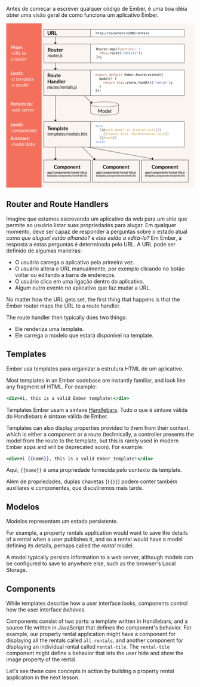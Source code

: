 Antes de começar a escrever qualquer código de Ember, é uma boa idéia obter uma visão geral de como funciona um aplicativo Ember.

![ember core concepts](../../images/ember-core-concepts/ember-core-concepts.png)

## Router and Route Handlers

Imagine que estamos escrevendo um aplicativo da web para um sítio que permite ao usuário listar suas propriedades para alugar. Em qualquer momento, deve ser capaz de responder a perguntas sobre o estado atual como *que aluguel estão olhando?* e *eles estão a editá-lo?* Em Ember, a resposta a estas perguntas é determinada pelo URL. A URL pode ser definido de algumas maneiras:

* O usuário carrega o aplicativo pela primeira vez.
* O usuário altera o URL manualmente, por exemplo clicando no botão voltar ou editando a barra de endereços.
* O usuário clica em uma ligação dentro do aplicativo.
* Algum outro evento no aplicativo que faz mudar a URL.

No matter how the URL gets set, the first thing that happens is that the Ember router maps the URL to a route handler.

The route handler then typically does two things:

* Ele renderiza uma template.
* Ele carrega o modelo que estará disponível na template.

## Templates

Ember usa templates para organizar a estrutura HTML de um aplicativo.

Most templates in an Ember codebase are instantly familiar, and look like any fragment of HTML. For example:

```handlebars
<div>Hi, this is a valid Ember template!</div>
```

Templates Ember usam a sintaxe [Handlebars](http://handlebarsjs.com). Tudo o que é sintaxe válida do Handlebars é sintaxe válida de Ember.

Templates can also display properties provided to them from their context, which is either a component or a route (technically, a controller presents the model from the route to the template, but this is rarely used in modern Ember apps and will be deprecated soon). For example:

```handlebars
<div>Hi {{name}}, this is a valid Ember template!</div>
```

Aqui, `{{name}}` é uma propriedade fornecida pelo contexto da template.

Além de propriedades, duplas chavetas (`{{}}`) podem conter também auxiliares e componentes, que discutiremos mais tarde.

## Modelos

Modelos representam um estado persistente.

For example, a property rentals application would want to save the details of a rental when a user publishes it, and so a rental would have a model defining its details, perhaps called the *rental* model.

A model typically persists information to a web server, although models can be configured to save to anywhere else, such as the browser's Local Storage.

## Components

While templates describe how a user interface looks, components control how the user interface *behaves*.

Components consist of two parts: a template written in Handlebars, and a source file written in JavaScript that defines the component's behavior. For example, our property rental application might have a component for displaying all the rentals called `all-rentals`, and another component for displaying an individual rental called `rental-tile`. The `rental-tile` component might define a behavior that lets the user hide and show the image property of the rental.

Let's see these core concepts in action by building a property rental application in the next lesson.
